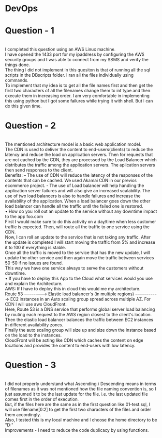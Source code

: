 # DevOps

# Question - 1
<br />
I completed this question using an AWS Linux machine.
<br />
I have opened the 1433 port for my ipaddress by configuring the AWS security groups and I was able to connect from my SSMS and verify the things done.
<br />
The thing I did not implement in this quesiton is that of running all the sql scripts in the DBscripts folder. I ran all the files individually using commands.
<br />
To implement that my idea is to get all the file names first and then get the first two characters of all the filenames change them to int type and then execute them in increasing order. I am very comfortable in implementing this using python but I got some failures while trying it with shell. But I can do this given time.
<br />

# Question - 2
<br />
The mentioned architecture model is a basic web application model. 
<br />
The CDN is used to deliver the content to end-users(clients) to reduce the latency and reduce the load on application servers. 
Then for requests that are not cached by the CDN, they are processed by the Load Balancer which distributes the traffic among the application servers. The aplication servers then send responses to the client.
<br />
Benefits:
– The use of CDN will reduce the latency of the responses of the contents that can be cached. We used Akamai CDN in our previos ecommerce project.
- The use of Load balancer will help handling the application server failures and will also give an increased scalability. 
  The use of two load balancers is also to handle failures and increase the availability of the application.
  When a load balancer goes down the other load balancer can handle all the traffic until the failed one is restored.
 
 <br />
 •	How do you roll out an update to the service without any downtime impact to the app foo.com
 <br />
 First I would make sure to do this activity on a day/time when less customer traffic is expected. Then, will route all the traffic to one service using the CDN. 
 <br />
 Now, I can roll an update to the service that is not taking any traffic. After the update is completed I will start moving the traffic from 5% and increase it to 100 if everything is stable.
 <br />
 Once all the traffic is moved to the service that has the new update, I will update the other service and then again move the traffic between services 50-50 if no issues are found. 
 <br />
 This way we have one service always to serve the customers without downtime.
 <br />
 •	If you have to deploy this App to the Cloud what services would you use and explain the Architecture.
 <br />
 AWS:
 If I have to deploy this in cloud this would me my architecture.
 <br />
 Route 53 ---------> Elastic load balancer's (in multiple regions) ------------> EC2 instances in an Auto scaling group spread across multiple AZ. For CDN I will use aws CloudFront. 
 <br />
 Here, Route 53 is a DNS service that performs global server load balancing by routing each request to the AWS region closest to the client's location. 
 <br />
 Then the elastic load balancer balances the traffic between EC2 instances in different availability zones.
 <br />
 Finally the auto scaling group will size up and size down the instance based on the load to the instances.
 <br />
 CloudFront will be acting like CDN which caches the content on edge locations and provides the content to end-users with low latency.

# Question - 3
<br />
I did not properly understand what Ascending / Descending means in terms of filenames as it was not mentioned how the file naming convention is, so I just assumed it to be the last update for the file. i.e. the last updated file comes first in the order of execution. 
<br />
But, if the files here are the same as in the first question like 01-test.sql, I will use filename[0:2] to get the first two characters of the files and order them accordingly.
<br />
Also, I tested this is my local machine and I choose the home directory to be "D:"
<br />
Improvements - I need to reduce the code duplicacy by using functions. 
